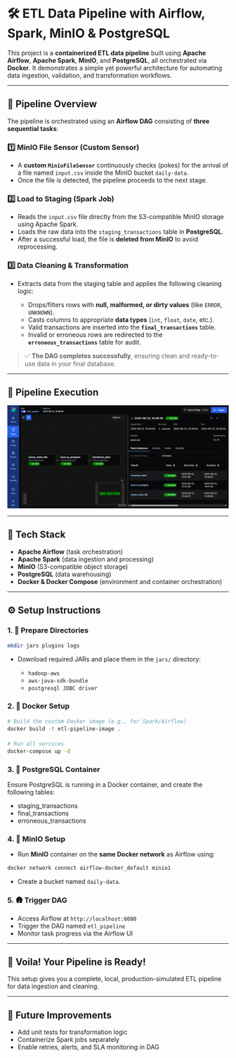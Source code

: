 # 🛠️ ETL Data Pipeline with Airflow, Spark, MinIO & PostgreSQL

This project is a **containerized ETL data pipeline** built using **Apache Airflow**, **Apache Spark**, **MinIO**, and **PostgreSQL**, all orchestrated via **Docker**. It demonstrates a simple yet powerful architecture for automating data ingestion, validation, and transformation workflows.

---

## 🚀 Pipeline Overview

The pipeline is orchestrated using an **Airflow DAG** consisting of **three sequential tasks**:

### 1️⃣ MinIO File Sensor (Custom Sensor)

* A **custom `MinioFileSensor`** continuously checks (pokes) for the arrival of a file named `input.csv` inside the MinIO bucket `daily-data`.
* Once the file is detected, the pipeline proceeds to the next stage.

### 2️⃣ Load to Staging (Spark Job)

* Reads the `input.csv` file directly from the S3-compatible MinIO storage using Apache Spark.
* Loads the raw data into the `staging_transactions` table in **PostgreSQL**.
* After a successful load, the file is **deleted from MinIO** to avoid reprocessing.

### 3️⃣ Data Cleaning & Transformation

* Extracts data from the staging table and applies the following cleaning logic:

  * Drops/filters rows with **null, malformed, or dirty values** (like `ERROR`, `UNKNOWN`).
  * Casts columns to appropriate **data types** (`int`, `float`, `date`, etc.).
  * Valid transactions are inserted into the **`final_transactions`** table.
  * Invalid or erroneous rows are redirected to the **`erroneous_transactions`** table for audit.

> ✅ **The DAG completes successfully**, ensuring clean and ready-to-use data in your final database.

---

## 📸 Pipeline Execution

![Pipeline Execution Screenshot](pipeline_airflow_ss.png)

---

## 🧰 Tech Stack

* **Apache Airflow** (task orchestration)
* **Apache Spark** (data ingestion and processing)
* **MinIO** (S3-compatible object storage)
* **PostgreSQL** (data warehousing)
* **Docker & Docker Compose** (environment and container orchestration)

---

## ⚙️ Setup Instructions

### 1. 📁 Prepare Directories

```bash
mkdir jars plugins logs
```

* Download required JARs and place them in the `jars/` directory:

  * `hadoop-aws`
  * `aws-java-sdk-bundle`
  * `postgresql JDBC driver`

### 2. 🐳 Docker Setup

```bash
# Build the custom Docker image (e.g., for Spark/Airflow)
docker build -t etl-pipeline-image .

# Run all services
docker-compose up -d
```

### 3. 📂 PostgreSQL Container

Ensure PostgreSQL is running in a Docker container, and create the following tables:

* staging_transactions
* final_transactions
* erroneous_transactions

### 4. 📃 MinIO Setup

* Run **MinIO** container on the **same Docker network** as Airflow using:

```bash
docker network connect airflow-docker_default minio1
```

* Create a bucket named `daily-data`.

### 5. 🛖 Trigger DAG

* Access Airflow at `http://localhost:8080`
* Trigger the DAG named `etl_pipeline`
* Monitor task progress via the Airflow UI

---

## 🎉 Voila! Your Pipeline is Ready!

This setup gives you a complete, local, production-simulated ETL pipeline for data ingestion and cleaning.

---

## 📌 Future Improvements

* Add unit tests for transformation logic
* Containerize Spark jobs separately
* Enable retries, alerts, and SLA monitoring in DAG

